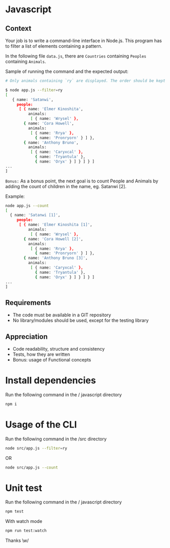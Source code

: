 # Javascript

## Context
Your job is to write a command-line interface in Node.js. 
This program has to filter a list of elements containing a pattern.

In the following file `data.js`, there are `Countries` containing `Peoples` containing `Animals`.

Sample of running the command and the expected output:

```bash
# Only animals containing `ry` are displayed. The order should be kept intact

$ node app.js --filter=ry
[
   { name: 'Satanwi',
     people:
      [ { name: 'Elmer Kinoshita',
          animals:
           [ { name: 'Wrysel' },
        { name: 'Cora Howell',
          animals:
           [ { name: 'Rrya' },
             { name: 'Pronryorn' } ] },
        { name: 'Anthony Bruno',
          animals:
           [ { name: 'Caryxcal' },
             { name: 'Tryantula' },
             { name: 'Oryx' } ] } ] } ]
...
]
```

`Bonus:`
As a bonus point, the next goal is to count People and Animals by adding the count of children in the name, eg. Satanwi [2].

Example:
```bash
node app.js --count
[
  { name: 'Satanwi [1]',
     people:
      [ { name: 'Elmer Kinoshita [1]',
          animals:
           [ { name: 'Wrysel' },
        { name: 'Cora Howell [2]',
          animals:
           [ { name: 'Rrya' },
             { name: 'Pronryorn' } ] },
        { name: 'Anthony Bruno [3]',
          animals:
           [ { name: 'Caryxcal' },
             { name: 'Tryantula' },
             { name: 'Oryx' } ] } ] } ]
...
]
```

## Requirements
- The code must be available in a GIT repository
- No library/modules should be used, except for the testing library


## Appreciation
- Code readability, structure and consistency
- Tests, how they are written
- Bonus: usage of Functional concepts

# Install dependencies

Run the following command in the / javascript directory

```bash
npm i
```

# Usage of the CLI

Run the following command in the /src directory

```bash
node src/app.js --filter=ry
```

OR

```bash
node src/app.js --count
```

# Unit test

Run the following command in the / javascript directory

```bash
npm test
```

With watch mode

```bash
npm run test:watch
```

Thanks \w/